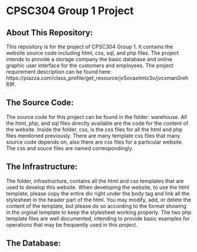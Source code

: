 <h1>CPSC304 Group 1 Project</h1>
<h2>About This Repository:</h2>
<p>
This repository is for the project of CPSC304 Group 1. It contains the website source code including html, css, sql, and php files. The project intends to provide a storage company the basic database and online graphic user interface for the customers and employees. The project requirement description can be found here: https://piazza.com/class_profile/get_resource/jv5ovaxtmtx3o/jvcxman0reh69f.
</p>
<h2>The Source Code:</h2>
<p>
The source code for this project can be found in the folder: warehouse. All the html, php, and sql files directly available are the code for the content of the website. Inside the folder, css, is the css files for all the html and php files mentioned previously. There are many template css files that many source code depends on, also there are css files for a particular website. The css and souce files are named correspondingly.
</p>
<h2>The Infrastructure:</h2>
<p>
The folder, infrastructure, contains all the html and css templates that are used to develop this website. When developing the website, to use the html template, please copy the entire div right under the body tag and link all the stylesheet in the header part of the html. You may modify, add, or delete the content of the template, but please do so according to the format showing in the orginal template to keep the stylesheet working properly. The two php template files are well documented, intending to provide basic examples for operations that may be frequently used in this project.
</p>
<h2>The Database:</h2>
